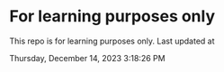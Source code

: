 # For learning purposes only
This repo is for learning purposes only.
Last updated at

Thursday, December 14, 2023 3:18:26 PM


